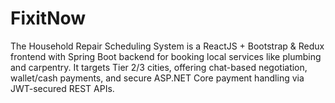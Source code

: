 # FixitNow
The Household Repair Scheduling System is a ReactJS + Bootstrap &amp; Redux frontend with Spring Boot backend for booking local services like plumbing and carpentry. It targets Tier 2/3 cities, offering chat-based negotiation, wallet/cash payments, and secure ASP.NET Core payment handling via JWT-secured REST APIs.

